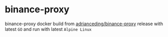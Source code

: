 # binance-proxy
binance-proxy docker build from [adrianceding/binance-proxy](https://github.com/adrianceding/binance-proxy) release with latest `GO` and run with latest `Alpine Linux`
